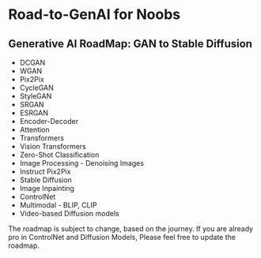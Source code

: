 # Road-to-GenAI for Noobs

## Generative AI RoadMap: GAN to Stable Diffusion

- DCGAN
- WGAN
- Pix2Pix
- CycleGAN
- StyleGAN
- SRGAN
- ESRGAN
- Encoder-Decoder
- Attention
- Transformers
- Vision Transformers
- Zero-Shot Classification
- Image Processing - Denoising Images
- Instruct Pix2Pix
- Stable Diffusion
- Image Inpainting
- ControlNet
- Multimodal - BLIP, CLIP
- Video-based Diffusion models

The roadmap is subject to change, based on the journey. If you are already pro in ControlNet and Diffusion Models, Please feel free to update the roadmap. 
